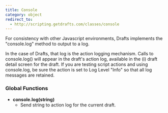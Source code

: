 ```yaml
---
title: Console
category: object
redirect_to:
  - http://scripting.getdrafts.com/classes/console
---
```


For consistency with other Javascript environments, Drafts implements the "console.log" method to output to a log.

In the case of Drafts, that log is the action logging mechanism. Calls to console.log() will appear in the draft's action log, available in the (i) draft detail screen for the draft.  If you are testing script actions and using console.log, be sure the action is set to Log Level "Info" so that all log messages are retained.

### Global Functions

- **console.log(string)**
  - Send string to action log for the current draft.
